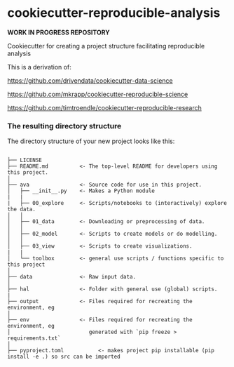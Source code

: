 # cookiecutter-reproducible-analysis

**WORK IN PROGRESS REPOSITORY**

Cookiecutter for creating a project structure facilitating reproducible analysis 

This is a derivation of: 

https://github.com/drivendata/cookiecutter-data-science

https://github.com/mkrapp/cookiecutter-reproducible-science

https://github.com/timtroendle/cookiecutter-reproducible-research


### The resulting directory structure

The directory structure of your new project looks like this: 

```

├── LICENSE
├── README.md          <- The top-level README for developers using this project.
│
├── ava                <- Source code for use in this project.
│   ├── __init__.py    <- Makes a Python module
|   |
|   ├── 00_explore     <- Scripts/notebooks to (interactively) explore the data.
│   │
│   ├── 01_data        <- Downloading or preprocessing of data.
│   │
│   ├── 02_model       <- Scripts to create models or do modelling.
│   │
│   ├── 03_view        <- Scripts to create visualizations.
|   |
│   └── toolbox        <- general use scripts / functions specific to this project   
│
├── data               <- Raw input data.
│
├── hal                <- Folder with general use (global) scripts.
|
├── output             <- Files required for recreating the environment, eg
│
├── env                <- Files required for recreating the environment, eg
│                         generated with `pip freeze > requirements.txt`
│
├── pyproject.toml           <- makes project pip installable (pip install -e .) so src can be imported



```
